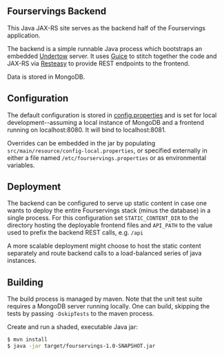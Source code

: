 <!--
 Copyright (C) 2022 Michael Van Noord
 
 This file is part of Fourservings.
 
 Fourservings is free software: you can redistribute it and/or modify
 it under the terms of the GNU General Public License as published by
 the Free Software Foundation, either version 3 of the License, or
 (at your option) any later version.
 
 Fourservings is distributed in the hope that it will be useful,
 but WITHOUT ANY WARRANTY; without even the implied warranty of
 MERCHANTABILITY or FITNESS FOR A PARTICULAR PURPOSE.  See the
 GNU General Public License for more details.
 
 You should have received a copy of the GNU General Public License
 along with Fourservings.  If not, see <http://www.gnu.org/licenses/>.
-->

## Fourservings Backend

This Java JAX-RS site serves as the backend half of the Fourservings application.

The backend is a simple runnable Java process which bootstraps an embedded 
[Undertow](https://undertow.io) server.  It uses [Guice](https://github.com/google/guice)
to stitch together the code and JAX-RS via [Resteasy](https://resteasy.dev/) to provide
REST endpoints to the frontend.

Data is stored in MongoDB.

## Configuration

The default configuration is stored in [config.properties](src/main/resources/config.properties)
and is set for local development--assuming a local instance of MongoDB and a frontend running
on localhost:8080. It will bind to localhost:8081.

Overrides can be embedded in the jar by populating `src/main/resource/config-local.properties`, 
or specified externally in either a file named `/etc/fourservings.properties` or as environmental
variables.

## Deployment

The backend can be configured to serve up static content in case one wants to deploy the
entire Fourservings stack (minus the database) in a single process. For this configuration
set `STATIC_CONTENT_DIR` to the directory hosting the deployable frontend files and `API_PATH`
to the value used to prefix the backend REST calls, e.g. `/api`

A more scalable deployment might choose to host the static content separately and route
backend calls to a load-balanced series of java instances.

## Building

The build process is managed by maven. Note that the unit test suite requires a MongoDB
server running locally.  One can build, skipping the tests by passing `-DskipTests` to the
maven process.

Create and run a shaded, executable Java jar:
```bash
$ mvn install
$ java -jar target/fourservings-1.0-SNAPSHOT.jar
```